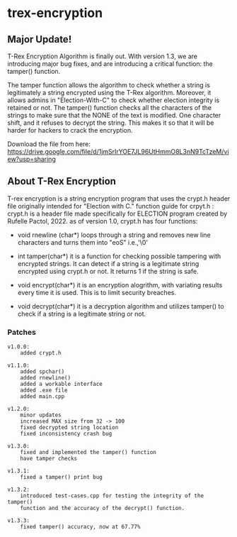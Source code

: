 # trex-encryption

## Major Update!

T-Rex Encryption Algorithm is finally out. With version 1.3, we are introducing major bug fixes, and are introducing a critical function: the tamper() function.

The tamper function allows the algorithm to check whether a string is legitimately a string encrypted using the T-Rex algorithm. Moreover, it allows admins in "Election-With-C" to check whether election integrity is retained or not. The tamper() function checks all the characters of the strings to make sure that the NONE of the text is modified. One character shift, and it refuses to decrypt the string. This makes it so that it will be harder for hackers to crack the encryption.

Download the file from here: https://drive.google.com/file/d/1jmSrIrYOE7JL96UtHmmO8L3nN9TcTzeM/view?usp=sharing

## About T-Rex Encryption

T-rex encryption is a string encryption program that uses the crypt.h header file originally intended for "Election with C."
function guide for crpyt.h :
crypt.h is a header file made specifically for ELECTION program created by Rufelle Pactol, 2022.
as of version 1.0, crypt.h has four functions:

- void rnewline (char*)
	loops through a string and removes new line characters and turns them into "eoS" i.e.,'\0'

- int tamper(char*)
	it is a function for checking possible tampering with encrypted strings. It can detect if a string is a legitimate string encrypted using
	crypt.h or not. It returns 1 if the string is safe.

- void encrypt(char*)
	it is an encryption alogrithm, with variating results every time it is used. This is to limit security breaches.
	
	
- void decrypt(char*)
	it is a decryption algorithm and utilizes tamper() to check if a string is a legitimate string or not. 


### Patches

	v1.0.0: 
		added crypt.h
		
	v1.1.0: 
		added spchar()
		added rnewline()
		added a workable interface
		added .exe file
		added main.cpp
		
	v1.2.0: 
		minor updates
		increased MAX size from 32 -> 100
		fixed decrypted string location
		fixed inconsistency crash bug
		
	v1.3.0: 
		fixed and implemented the tamper() function
		have tamper checks
		
	v1.3.1:
		fixed a tamper() print bug
		
	v1.3.2:
		introduced test-cases.cpp for testing the integrity of the tamper()
		function and the accuracy of the decrypt() function.
		
	v1.3.3:
		fixed tamper() accuracy, now at 67.77%

